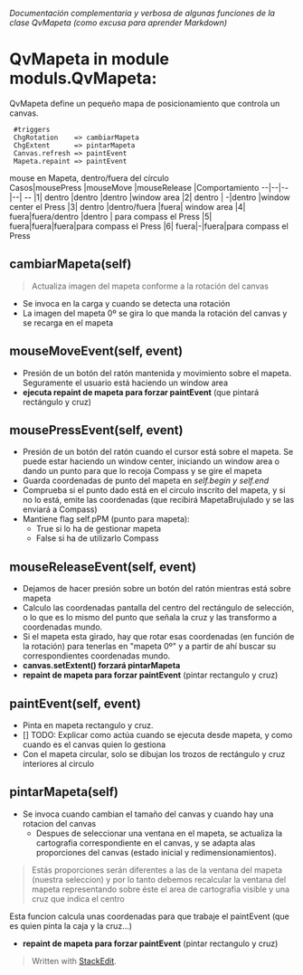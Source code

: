 ﻿*Documentación complementaria y verbosa de algunas funciones de la clase QvMapeta 
(como excusa para aprender Markdown)*

# QvMapeta in module moduls.QvMapeta:
QvMapeta define un pequeño mapa de posicionamiento que controla un 
canvas.

     #triggers 
     ChgRotation    => cambiarMapeta
     ChgExtent      => pintarMapeta
     Canvas.refresh => paintEvent
     Mapeta.repaint => paintEvent
     
     
mouse en Mapeta, dentro/fuera del círculo  
Casos|mousePress  |mouseMove  |mouseRelease  |Comportamiento
--|--|--|--| --
|1| dentro |dentro  |dentro  |window area
|2| dentro | -|dentro  |window center el Press
|3| dentro |dentro/fuera  |fuera| window area
|4| fuera|fuera/dentro  |dentro  | para compass el Press
|5| fuera|fuera|fuera|para compass el Press
|6| fuera|-|fuera|para compass el Press

 
## cambiarMapeta(self)

> Actualiza imagen del mapeta conforme a la rotación del canvas
- Se invoca en la carga y cuando se detecta una rotación
- La imagen del mapeta 0º se gira lo que manda la rotación del canvas y se recarga en el mapeta


## mouseMoveEvent(self, event)
- Presión de un botón del ratón mantenida y movimiento sobre el mapeta. Seguramente el usuario está haciendo un window area
- **ejecuta repaint de mapeta para forzar paintEvent**  (que pintará rectángulo y cruz)
    
## mousePressEvent(self, event)
- Presión de un botón del ratón cuando el cursor está sobre el mapeta. Se puede estar haciendo un window center, iniciando un window area o dando un punto para que lo recoja Compass y se gire el mapeta
- Guarda coordenadas de punto del mapeta en *self.begin y self.end*
- Comprueba si el punto dado está en el circulo inscrito del mapeta, y si no lo está, emite las coordenadas (que recibirá MapetaBrujulado y se las enviará a Compass) 
- Mantiene flag self.pPM (punto para mapeta):
  - True si lo ha de gestionar mapeta  
  - False si ha de utilizarlo Compass
  
## mouseReleaseEvent(self, event)
 - Dejamos de hacer presión sobre un botón del ratón mientras está sobre mapeta
 - Calculo las coordenadas pantalla del centro del rectángulo de selección, o lo que es lo mismo del punto que señala la cruz y las transformo a coordenadas mundo.
 - Si el mapeta esta girado, hay que rotar esas coordenadas (en función de la rotación) para tenerlas en "mapeta 0º" y a partir de ahí buscar su correspondientes coordenadas mundo.
 - **canvas.setExtent() forzará pintarMapeta** 
 - **repaint de mapeta para forzar paintEvent** (pintar rectangulo y cruz)
    
## paintEvent(self, event)
- Pinta en mapeta rectangulo y cruz.
 - [] TODO: Explicar como actúa cuando se ejecuta desde mapeta, y como cuando es
       el canvas quien lo gestiona
- Con el mapeta circular, solo se dibujan los trozos de rectángulo y cruz interiores al circulo

## pintarMapeta(self)
- Se invoca cuando cambian el tamaño del canvas y cuando hay una   rotacion del canvas
  -  Despues de seleccionar una ventana en el mapeta, se actualiza   la cartografia correspondiente  en el canvas, y se adapta alas proporciones del canvas (estado inicial y  redimensionamientos).
       
 >Estás proporciones serán diferentes a las de la ventana  del mapeta (nuestra seleccion) y por lo tanto debemos recalcular la ventana del mapeta representando sobre éste el area de cartografia visible y una cruz que indica el centro
  
Esta funcion calcula unas coordenadas para que trabaje el 
paintEvent (que es quien pinta la caja y la cruz...)
- **repaint de mapeta para forzar paintEvent** (pintar rectangulo y cruz)
    
 


> Written with [StackEdit](https://stackedit.io/).
